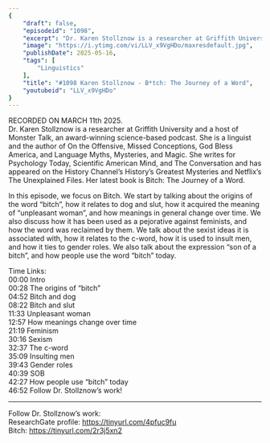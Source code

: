 ```yaml
---
{
	"draft": false,
	"episodeid": "1098",
	"excerpt": "Dr. Karen Stollznow is a researcher at Griffith University and a host of Monster Talk, an award-winning science-based podcast. She is a linguist and the author of On the Offensive, Missed Conceptions, God Bless America, and Language Myths, Mysteries, and Magic. She writes for Psychology Today, Scientific American Mind, and The Conversation and has appeared on the History Channel’s History’s Greatest Mysteries and Netflix’s The Unexplained Files. Her latest book is Bitch: The Journey of a Word.",
	"image": "https://i.ytimg.com/vi/LLV_x9VgHDo/maxresdefault.jpg",
	"publishDate": 2025-05-16,
	"tags": [
		"Linguistics"
	],
	"title": "#1098 Karen Stollznow - B*tch: The Journey of a Word",
	"youtubeid": "LLV_x9VgHDo"
}
---
```

RECORDED ON MARCH 11th 2025.  
Dr. Karen Stollznow is a researcher at Griffith University and a host of Monster Talk, an award-winning science-based podcast. She is a linguist and the author of On the Offensive, Missed Conceptions, God Bless America, and Language Myths, Mysteries, and Magic. She writes for Psychology Today, Scientific American Mind, and The Conversation and has appeared on the History Channel’s History’s Greatest Mysteries and Netflix’s The Unexplained Files. Her latest book is Bitch: The Journey of a Word.

In this episode, we focus on Bitch. We start by talking about the origins of the word “bitch”, how it relates to dog and slut, how it acquired the meaning of “unpleasant woman”, and how meanings in general change over time. We also discuss how it has been used as a pejorative against feminists, and how the word was reclaimed by them. We talk about the sexist ideas it is associated with, how it relates to the c-word, how it is used to insult men, and how it ties to gender roles. We also talk about the expression “son of a bitch”, and how people use the word “bitch” today.

Time Links:  
<time>00:00</time> Intro  
<time>00:28</time> The origins of “bitch”  
<time>04:52</time> Bitch and dog  
<time>08:22</time> Bitch and slut  
<time>11:33</time> Unpleasant woman  
<time>12:57</time> How meanings change over time  
<time>21:19</time> Feminism  
<time>30:16</time> Sexism  
<time>32:37</time> The c-word  
<time>35:09</time> Insulting men  
<time>39:43</time> Gender roles  
<time>40:39</time> SOB  
<time>42:27</time> How people use “bitch” today  
<time>46:52</time> Follow Dr. Stollznow’s work!

---

Follow Dr. Stollznow’s work:  
ResearchGate profile: https://tinyurl.com/4pfuc9fu  
Bitch: https://tinyurl.com/2r3j5xn2
